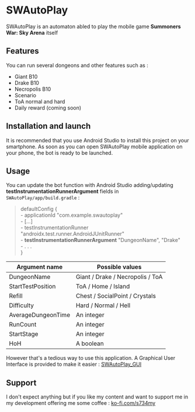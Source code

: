 # SWAutoPlay

SWAutoPlay is an automaton abled to play the mobile game **Summoners War: Sky Arena** itself

## Features

You can run several dongeons and other features such as :
- Giant B10
- Drake B10
- Necropolis B10
- Scenario
- ToA normal and hard
- Daily reward (coming soon)

## Installation and launch

It is recommended that you use Android Studio to install this project on your smartphone. As soon as you can open SWAutoPlay mobile application on your phone, the bot is ready to be launched.

## Usage

You can update the bot function with Android Studio adding/updating **testInstrumentationRunnerArgument** fields in `SWAutoPlay/app/build.gradle` : 
 > defaultConfig {   
        - applicationId "com.example.swautoplay"   
        - [...]   
        - testInstrumentationRunner "androidx.test.runner.AndroidJUnitRunner"   
        - **testInstrumentationRunnerArgument** "DungeonName", "Drake"   
        - . . .   
    }   
   
| Argument name       | Possible values                   |
|---                  |---                                |
| DungeonName         | Giant / Drake / Necropolis / ToA  |
| StartTestPosition   | ToA / Home / Island               |
| Refill              | Chest / SocialPoint / Crystals    |
| Difficulty          | Hard / Normal / Hell              |
| AverageDungeonTime  | An integer                        |
| RunCount            | An integer                        |
| StartStage          | An integer                        |
| HoH                 | A boolean                         |

However that's a tedious way to use this application. A Graphical User Interface is provided to make it easier : [SWAutoPlay_GUI](https://github.com/JulienCHATEAU/SWAutoPlay_GUI)

## Support

I don't expect anything but if you like my content and want to support me in my development offering me some coffee :
[ko-fi.com/s734my](ko-fi.com/s734my) 
